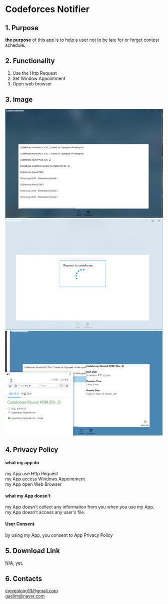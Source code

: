 # Codeforces Notifier

## 1. Purpose

**the purpose** of this app is to help a user not to be late for or forget contest schedule.

## 2. Functionality

1. Use the Http Request   
2. Set Window Appointment
3. Open web browser

## 3. Image

![image](./image/capture.PNG)
![image](./image/capture2.PNG)
![image](./image/capture3.PNG)

## 4. Privacy Policy

#### **what my app do**  
my App use Http Request  
my App access Windows Appointment   
my App open Web Browser  

#### **what my App doesn't**
my App doesn't collect any information from you when you use my App.  
my App doesn't access any user's file.  

#### **User Consent**   
by using my App, you consent to App Privacy Policy  

## 5. Download Link

N/A, yet.

## 6. Contacts  

ingyeoking13@gmail.com  
gaelim@naver.com  
